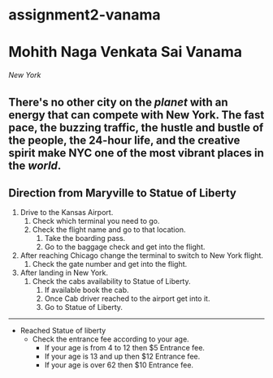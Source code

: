 # assignment2-vanama
# Mohith Naga Venkata Sai Vanama
###### New York
There's no other city on the *planet* with an energy that can compete with New York. The **fast pace**, the **buzzing traffic**, the **hustle** and bustle of the people, the 24-hour life, and the creative spirit make NYC one of the most vibrant places in the *world*.
---
## Direction from Maryville to Statue of Liberty
1. Drive to the Kansas Airport. 
   1. Check which terminal you need to go. 
   2. Check the flight name and go to that location.
       1. Take the boarding pass.
       2. Go to the baggage check and get into the flight.
2. After reaching Chicago change the terminal to switch to New York flight.
   1. Check the gate number and get into the flight.
3. After landing in New York.
   1. Check the cabs availability to Statue of Liberty.
      1. If available book the cab.
      2. Once Cab driver reached to the airport get into it.
      3. Go to Statue of Liberty.
---
* Reached Statue of liberty
  * Check the entrance fee according to your age.
    * If your age is from 4 to 12 then $5 Entrance fee.
    * If your age is 13 and up then $12 Entrance fee.
    * If your age is over 62 then $10 Entrance fee.


